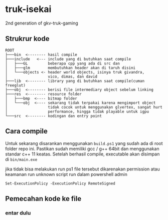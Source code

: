 # truk-isekai
2nd generation of gkv-truk-gaming


## Strukrur kode
```
ROOT
├───bin  <-------- hasil compile
├───include   <--- include yang di butuhkan saat compile
│   ├───GL         beberapa cpp yang ada di src dan
│   ├───glm        membutuhkan header akan di taruh disini
│   └───objects <- header world objects, isinya truk givandra, 
│                  vico, dimas, dan david
├───lib  <-------- library yang di butuhkan saat compile(cuman freeglut)
├───obj  <-------- berisi file intermediary object sebelum linking
├───res  <-------- resource folder
│   ├───bmp  <---- bitmap folder
│   └───obj  <---- sekarang tidak terpakai karena mengimport object 
│                  tidak cocok untuk menggunakan glvertex, sangat hurt
│                  performance, hingga tidak playable untuk igpu
└───src  <-------- kodingan dan entry point
```

## Cara compile
Untuk sekarang disarankan menggunakan `build.ps1` yang sudah ada di root folder repo ini. 
Pastikan sudah memiliki gcc / g++ 64bit dan menggunakan standar c++ 11 keatas. 
Setelah berhasil compile, executable akan disimpan di `bin/main.exe`

jika tidak bisa melakukan run ps1 file tersebut dikarenakan permission atau keamanan run unknown script run dalam powershell admin
```
Set-ExecutionPolicy -ExecutionPolicy RemoteSigned
```

## Pemecahan kode ke file
### entar dulu
